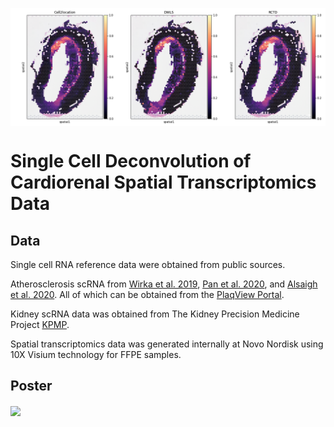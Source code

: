 <img src="Figures/CVD2_macrophages.png" width="800" align="center" /> <br>


# Single Cell Deconvolution of Cardiorenal Spatial Transcriptomics Data



## Data

Single cell RNA reference data were obtained from public sources.


Atherosclerosis scRNA from [Wirka et al. 2019](https://doi.org/10.1038/s41591-019-0512-5), [Pan et al. 2020](https://pubmed.ncbi.nlm.nih.gov/32962412/), and [Alsaigh et al. 2020](https://doi.org/10.1038/s42003-022-04056-7). All of which can be obtained from the [PlaqView Portal](https://www.plaqview.com/).

Kidney scRNA data was obtained from The Kidney Precision Medicine Project [KPMP](https://www.kpmp.org/available-data).

Spatial transcriptomics data was generated internally at Novo Nordisk using 10X Visium technology for FFPE samples.


## Poster

<img src="Figures/Poster.png" width="1000" align="center" /> <br>
